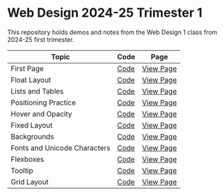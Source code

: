 # Web Design 2024-25 Trimester 1

This repository holds demos and notes from the Web Design 1 class from 2024-25 first trimester.

| Topic | Code | Page |
| ----- | ---- | -----|
| First Page | [Code](./FirstPage/default.html) | [View Page](https://rhsmclain.github.io/Web-Design-1-2024-T1/FirstPage/default.html)
| Float Layout | [Code](./FloatLayout/FloatLayout.html) | [View Page](https://rhsmclain.github.io/Web-Design-1-2024-T1/FloatLayout/FloatLayout.html)
| Lists and Tables | [Code](./ListsAndTables/lists.html) | [View Page](https://rhsmclain.github.io/Web-Design-1-2024-T1/ListsAndTables/lists.html)
| Positioning Practice | [Code](./PositioningPractice/positionPractice.html) | [View Page](https://rhsmclain.github.io/Web-Design-1-2024-T1/PositioningPractice/positionPractice.html)
| Hover and Opacity | [Code](./HoverOpacity/default.html) | [View Page](https://rhsmclain.github.io/Web-Design-1-2024-T1/HoverOpacity/default.html)
| Fixed Layout | [Code](./FixedLayout/fixedLayout.html) | [View Page](https://rhsmclain.github.io/Web-Design-1-2024-T1/FixedLayout/fixedLayout.html)
| Backgrounds | [Code](./Backgrounds/bacgkround.html) | [View Page](https://rhsmclain.github.io/Web-Design-1-2024-T1/Backgrounds/bacgkround.html)
| Fonts and Unicode Characters | [Code](./Fonts/fonts.html) | [View Page](https://rhsmclain.github.io/Web-Design-1-2024-T1/Fonts/fonts.html)
| Flexboxes | [Code](./Flexboxes/flexbox.html) | [View Page](https://rhsmclain.github.io/Web-Design-1-2024-T1/Flexboxes/flexbox.html)
| Tooltip | [Code](./Tooltips/tooltips.html) | [View Page](https://rhsmclain.github.io/Web-Design-1-2024-T1/GridLayout/gridLayout.html)
| Grid Layout | [Code](./GridLayout/gridLayout.html) | [View Page](https://rhsmclain.github.io/Web-Design-1-2024-T1/GridLayout/gridLayout.html)

